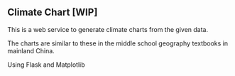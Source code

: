 ## Climate Chart [WIP]

This is a web service to generate climate charts from the given data.

The charts are similar to these in the middle school geography textbooks in mainland China.

Using Flask and Matplotlib
